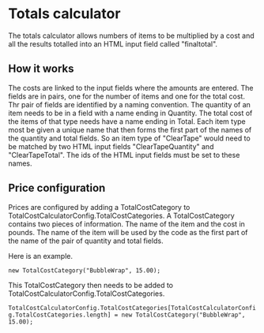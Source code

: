# Totals calculator

The totals calculator allows numbers of items to be multiplied by a cost and all the results totalled into an HTML input field called "finaltotal".

## How it works
The costs are linked to the input fields where the amounts are entered. The fields are in pairs, one for the number of items and one for the total cost. Thr pair of fields are identified by a naming convention. The quantity of an item needs to be in a field with a name ending in Quantity. The total cost of the items of that type needs have a name ending in Total. Each item type most be given a unique name that then forms the first part of the names of the quantity and total fields. 
So an item type of "ClearTape" would need to be matched by two HTML input fields "ClearTapeQuantity" and "ClearTapeTotal". The ids of the HTML input fields must be set to these names.

## Price configuration
Prices are configured by adding a TotalCostCategory to  TotalCostCalculatorConfig.TotalCostCategories. A TotalCostCategory contains two pieces of information. The name of the item and the cost in pounds.
The name of the item will be used by the code as the first part of the name of the pair of quantity and total fields.

Here is an example.

```new TotalCostCategory("BubbleWrap", 15.00);```

This TotalCostCategory then needs to be added to TotalCostCalculatorConfig.TotalCostCategories.

```TotalCostCalculatorConfig.TotalCostCategories[TotalCostCalculatorConfig.TotalCostCategories.length] = new TotalCostCategory("BubbleWrap", 15.00);```

